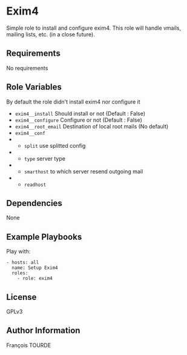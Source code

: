 Exim4
=====

Simple role to install and configure exim4. This role will handle vmails, mailing lists, etc. (in a close future).

Requirements
------------

No requirements

Role Variables
--------------

By default the role didn't install exim4 nor configure it

* `exim4__install` Should install or not (Default : False)
* `exim4__configure` Configure or not (Default : False)
* `exim4__root_email` Destination of local root mails (No default)
* `exim4__conf`
* *  `split` use splitted config
* *  `type` server type
* *  `smarthost` to which server resend outgoing mail
* *  `readhost`

Dependencies
------------

None

Example Playbooks
-----------------

Play with:

```
- hosts: all
  name: Setup Exim4
  roles:
    - role: exim4
```

License
-------

GPLv3

Author Information
------------------

François TOURDE

